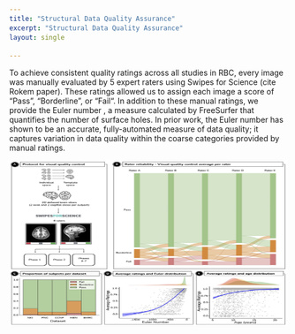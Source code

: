 ```yaml
---
title: "Structural Data Quality Assurance"
excerpt: "Structural Data Quality Assurance"
layout: single

---
```


To achieve consistent quality ratings across all studies in RBC, every image was manually evaluated by 5 expert raters using Swipes for Science (cite Rokem paper). These ratings allowed us to assign each image a  score of “Pass”, “Borderline”, or “Fail“. In addition to these manual ratings, we provide the Euler number , a measure calculated by FreeSurfer that quantifies the number of surface holes. In prior work, the Euler number has shown to be an accurate, fully-automated measure of data quality; it captures variation in data quality within the coarse categories provided by manual ratings.

<div style="text-align: center;">
     <img src="/assets/images/misc/Figure_T1-QA_v2.png" width="700" height="300" />
</div>

